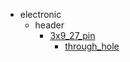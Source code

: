 * electronic
  * header
    * [3x9_27_pin](electronic/header/3x9_27_pin)
      * [through_hole](electronic/header/3x9_27_pin/through_hole)
